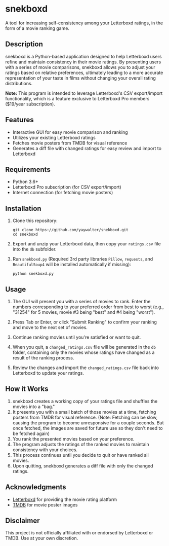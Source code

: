 # snekboxd

A tool for increasing self-consistency among your Letterboxd ratings, in the form of a movie ranking game.

## Description

snekboxd is a Python-based application designed to help Letterboxd users refine and maintain consistency in their movie ratings. By presenting users with a series of movie comparisons, snekboxd allows you to adjust your ratings based on relative preferences, ultimately leading to a more accurate representation of your taste in films without changing your overall rating distributions.

**Note:** This program is intended to leverage Letterboxd's CSV export/import functionality, which is a feature exclusive to Letterboxd Pro members ($19/year subscription).

## Features

- Interactive GUI for easy movie comparison and ranking
- Utilizes your existing Letterboxd ratings
- Fetches movie posters from TMDB for visual reference
- Generates a diff file with changed ratings for easy review and import to Letterboxd

## Requirements

- Python 3.6+
- Letterboxd Pro subscription (for CSV export/import)
- Internet connection (for fetching movie posters)

## Installation

1. Clone this repository:
   ```
   git clone https://github.com/yaywalter/snekboxd.git
   cd snekboxd
   ```
2. Export and unzip your Letterboxd data, then copy your `ratings.csv` file into the `db` subfolder.

3. Run `snekboxd.py` (Required 3rd party libraries `Pillow`, `requests`, and `BeautifulSoup4` will be installed automatically if missing):
   ```
   python snekboxd.py
   ```

## Usage

1. The GUI will present you with a series of movies to rank. Enter the numbers corresponding to your preferred order from best to worst (e.g., "31254" for 5 movies, movie #3 being "best" and #4 being "worst").

2. Press Tab or Enter, or click "Submit Ranking" to confirm your ranking and move to the next set of movies.

3. Continue ranking movies until you're satisfied or want to quit.

4. When you quit, a `changed_ratings.csv` file will be generated in the `db` folder, containing only the movies whose ratings have changed as a result of the ranking process.

5. Review the changes and import the `changed_ratings.csv` file back into Letterboxd to update your ratings.

## How it Works

1. snekboxd creates a working copy of your ratings file and shuffles the movies into a "bag."
2. It presents you with a small batch of those movies at a time, fetching posters from TMDB for visual reference. (Note: Fetching can be slow, causing the program to become unresponsive for a couple seconds. But once fetched, the images are saved for future use so they don't need to be fetched again)
3. You rank the presented movies based on your preference.
4. The program adjusts the ratings of the ranked movies to maintain consistency with your choices.
5. This process continues until you decide to quit or have ranked all movies.
6. Upon quitting, snekboxd generates a diff file with only the changed ratings.

## Acknowledgments

- [Letterboxd](https://letterboxd.com/) for providing the movie rating platform
- [TMDB](https://www.themoviedb.org/) for movie poster images

## Disclaimer

This project is not officially affiliated with or endorsed by Letterboxd or TMDB. Use at your own discretion.
